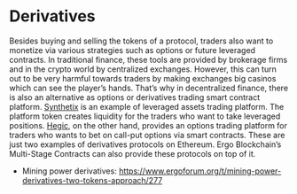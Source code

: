 # Derivatives

Besides buying and selling the tokens of a protocol, traders also want to monetize via various strategies such as options or future leveraged contracts. In traditional finance, these tools are provided by brokerage firms and in the crypto world by centralized exchanges. However, this can turn out to be very harmful towards traders by making exchanges big casinos which can see the player’s hands. That’s why in decentralized finance, there is also an alternative as options or derivatives trading smart contract platform. [Synthetix](https://www.synthetix.io/) is an example of leveraged assets trading platform. The platform token creates liquidity for the traders who want to take leveraged positions. [Hegic](https://www.hegic.co/), on the other hand, provides an options trading platform for traders who wants to bet on call-put options via smart contracts. These are just two examples of derivatives protocols on Ethereum. Ergo Blockchain’s Multi-Stage Contracts can also provide these protocols on top of it.

*  Mining power derivatives: https://www.ergoforum.org/t/mining-power-derivatives-two-tokens-approach/277
